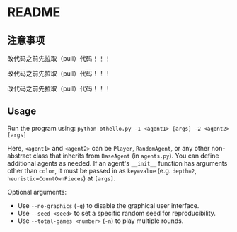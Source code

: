 # README

## 注意事项

改代码之前先拉取（pull）代码！！！

改代码之前先拉取（pull）代码！！！

改代码之前先拉取（pull）代码！！！

## Usage

Run the program using:
`python othello.py -1 <agent1> [args] -2 <agent2> [args]`

Here, `<agent1>` and `<agent2>` can be `Player`, `RandomAgent`, or any other non-abstract class that inherits from `BaseAgent` (in `agents.py`). You can define additional agents as needed. If an agent's `__init__` function has arguments other than `color`, it must be passed in as `key=value` (e.g. `depth=2`, `heuristic=CountOwnPieces`) at `[args]`.

Optional arguments:

- Use `--no-graphics` (`-q`) to disable the graphical user interface.
- Use `--seed <seed>` to set a specific random seed for reproducibility.
- Use `--total-games <number>` (`-n`) to play multiple rounds.
